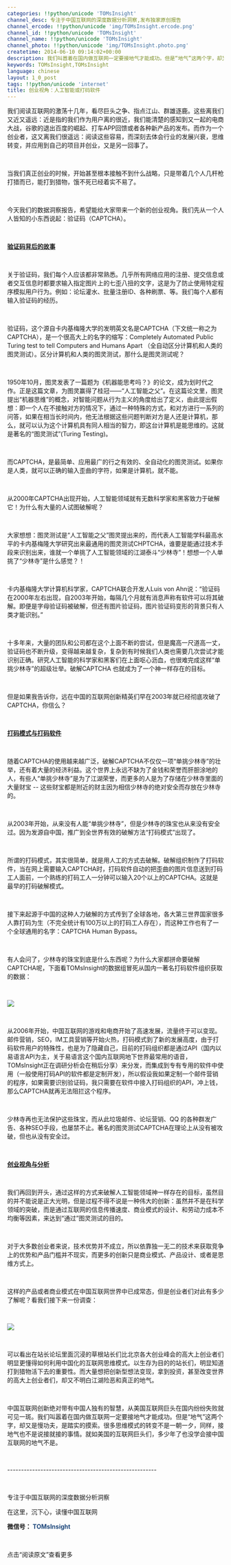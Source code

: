 ```yaml
---
categories: !!python/unicode 'TOMsInsight'
channel_desc: 专注于中国互联网的深度数据分析洞察,发布独家原创报告
channel_ercode: !!python/unicode 'img/TOMsInsight.ercode.png'
channel_id: !!python/unicode 'TOMsInsight'
channel_name: !!python/unicode 'TOMsInsight'
channel_photo: !!python/unicode 'img/TOMsInsight.photo.png'
createtime: 2014-06-10 09:14:02+00:00
description: 我们叫嚣着在国内做互联网一定要接地气才能成功。但是“地气”这两个字，却又是慢功夫，是踏实的摸索。很多思维模式的转变不是一朝一夕，同样，接地气也不是说接就接的事情。就如美国的互联网巨头们，多少年了也没学会接中国互联网的地气。
keywords: TOMsInsight,TOMsInsight
language: chinese
layout: 1_0_post
tags: !!python/unicode 'internet'
title: 创业视角：人工智能或打码软件
---
```

<div class="rich_media_content" id="js_content">
<p>
         我们阅读互联网的激荡十几年，看尽巨头之争、指点江山、群雄逐鹿。这些离我们又近又遥远：近是指的我们作为用户离的很近，我们能清楚的感知到又一起的电商大战，谷歌的退出百度的崛起、打车APP回馈或者各种新产品的发布。而作为一个创业者，这又离我们很遥远：阅读这些容易，而深刻去体会行业的发展兴衰，思维转变，并应用到自己的项目并创业，又是另一回事了。
        </p>
<p>
<br/>
</p>
<p>
         当我们真正创业的时候，开始甚至根本接触不到什么战略，只是带着几个人几杆枪打猎而已，能打到猎物，饿不死已经着实不易了。
        </p>
<p>
<br/>
</p>
<p>
         今天我们的数据洞察报告，希望能给大家带来一个新的创业视角。我们先从一个人人皆知的小东西说起：验证码（CAPTCHA）。
        </p>
<p>
<br/>
</p>
<p>
<span style="text-decoration: underline;">
<strong>
           验证码背后的故事
          </strong>
</span>
</p>
<p>
<br/>
</p>
<p>
         关于验证码，我们每个人应该都非常熟悉。几乎所有网络应用的注册、提交信息或者交互信息时都要求输入指定图片上的七歪八扭的文字，这是为了防止使用特定程序模拟用户行为。例如：论坛灌水、批量注册ID、各种刷票、等。我们每个人都有输入验证码的经历。
        </p>
<p>
<br/>
</p>
<p>
         验证码，这个源自卡内基梅隆大学的发明英文名是CAPTCHA（下文统一称之为CAPTCHA），是一个很高大上的名字的缩写：Completely Automated Public Turing test to tell Computers and Humans Apart （全自动区分计算机和人类的图灵测试）。区分计算机和人类的图灵测试，那什么是图灵测试呢？
        </p>
<p>
<br/>
</p>
<p>
         1950年10月，图灵发表了一篇题为《机器能思考吗？》的论文，成为划时代之作。正是这篇文章，为图灵赢得了桂冠——“人工智能之父”。在这篇论文里，图灵提出“机器思维”的概念，对智能问题从行为主义的角度给出了定义，由此提出假想：即一个人在不接触对方的情况下，通过一种特殊的方式，和对方进行一系列的问答，如果在相当长时间内，他无法根据这些问题判断对方是人还是计算机，那么，就可以认为这个计算机具有同人相当的智力，即这台计算机是能思维的。这就是著名的“图灵测试”(Turing Testing)。
        </p>
<p>
<br/>
</p>
<p>
         而CAPTCHA，是最简单、应用最广的行之有效的、全自动化的图灵测试。如果你是人类，就可以正确的输入歪曲的字符，如果是计算机，就不能。
        </p>
<p>
<br/>
</p>
<p>
         从2000年CAPTCHA出现开始，人工智能领域就有无数科学家和黑客致力于破解它！为什么有大量的人试图破解呢？
        </p>
<p>
<br/>
</p>
<p>
         大家想想：图灵测试是“人工智能之父”图灵提出来的，而代表人工智能学科最高水平的卡内基梅隆大学研究出来最通用的图灵测试CHPTCHA，谁要是能通过技术手段来识别出来，谁就一个单挑了人工智能领域的江湖泰斗“少林寺”！想想一个人单挑了“少林寺”是什么感觉？！
        </p>
<p>
<br/>
</p>
<p>
         卡内基梅隆大学计算机科学家，CAPTCHA联合开发人Luis von Ahn说：“验证码在2000年左右出现，自2003年开始，每隔几个月就有消息声称有软件可以将其破解。即便是字母验证码被破解，但还有图片验证码，图片验证码变形的背景只有人类才能识别。”
        </p>
<p>
<br/>
</p>
<p>
         十多年来，大量的团队和公司都在这个上面不断的尝试，但是魔高一尺道高一丈，验证码也不断升级，变得越来越复杂，复杂到有时候我们人类也需要几次尝试才能识别正确。研究人工智能的科学家和黑客们在上面呕心沥血，也很难完成这样“单挑少林寺”的超级壮举。破解CAPTCHA 也就成为了一个神一样存在的目标。
        </p>
<p>
<br/>
</p>
<p>
         但是如果我告诉你，远在中国的互联网创新精英们早在2003年就已经彻底攻破了CAPTCHA，你信么？
        </p>
<p>
<br/>
</p>
<p>
<span style="text-decoration: underline;">
<strong>
           打码模式与打码软件
          </strong>
</span>
</p>
<p>
<br/>
</p>
<p>
         随着CAPTCHA的使用越来越广泛，破解CAPTCHA不仅仅一项“单挑少林寺”的壮举，还有着大量的经济利益。这个世界上永远不缺为了金钱和荣誉而肝胆涂地的人，有些人“单挑少林寺”是为了江湖荣誉，而更多的人是为了存储在少林寺里面的大量财宝 -- 这些财宝都是附近的财主因为相信少林寺的绝对安全而存放在少林寺的。
        </p>
<p>
<br/>
</p>
<p>
         从2003年开始，从来没有人能“单挑少林寺”，但是少林寺的珠宝也从来没有安全过。因为发源自中国，推广到全世界有效的破解方法“打码模式”出现了。
        </p>
<p>
<br/>
</p>
<p>
         所谓的打码模式，其实很简单，就是用人工的方式去破解。破解组织制作了打码软件，当在网上需要输入CAPTCHA时，打码软件自动的把歪曲的图片信息送到打码工人面前，一个熟练的打码工人一分钟可以输入20个以上的CAPTCHA。这就是最早的打码破解模式。
        </p>
<p>
<br/>
</p>
<p>
         接下来起源于中国的这种人力破解的方式传到了全球各地，各大第三世界国家很多人靠打码为生（不完全统计有100万以上的打码工人存在），而这种工作也有了一个全球通用的名字：CAPTCHA Human Bypass。
        </p>
<p>
<br/>
</p>
<p>
         有人会问了，少林寺的珠宝到底是什么东西呢？为什么大家都拼命要破解CAPTCHA呢，下面看TOMsInsight的数据组冒死从国内一著名打码软件组织获取的数据：
        </p>
<p>
<br/>
</p>
<p>
<img data-src="" src="{{ '/img/9xK6bCZTSjqgmqvmDCicARHbNxicJCQ5AMxomdllMsTibB8PGOgV0xmcpuWv60yb601QSFtduANB6ERFhRM7zKibZw..png' | prepend: site.img | replace: '//','/' }}"/>
</p>
<p>
<br/>
</p>
<p>
         从2006年开始，中国互联网的游戏和电商开始了高速发展，流量终于可以变现。邮件营销，SEO，IM工具营销等开始火热，打码模式到了新的发展高度，由于打码软件用户的特殊性，也是为了隐藏自己，目前的打码组织都是通过API（国内以易语言API为主，关于易语言这个国内互联网地下世界最常用的语音，TOMsInsight正在调研分析会在稍后分享）来分发，而集成到专有专用的软件中使用（一般使用打码API的软件都是定制开发），所以假设我如果定制一个邮件营销的程序，如果需要识别验证码，我只需要在软件中接入打码组织的API，冲上钱，那么CAPTCHA就再无法阻拦这个程序。
        </p>
<p>
<br/>
</p>
<p>
         少林寺再也无法保护这些珠宝，而从此垃圾邮件、论坛营销、QQ 的各种群发广告、各种SEO手段，也屡禁不止。著名的图灵测试CAPTCHA在理论上从没有被攻破，但也从没有安全过。
        </p>
<p>
<br/>
</p>
<p>
<span style="text-decoration: underline;">
<strong>
           创业视角与分析
          </strong>
</span>
</p>
<p>
<br/>
</p>
<p>
         我们再回到开头，通过这样的方式来破解人工智能领域神一样存在的目标，虽然目的并不能说是正大光明，但是过程不得不说是一种伟大的创新：虽然并不是在科学领域的突破，而是通过互联网的信息传播速度、商业模式的设计、和劳动力成本不均衡等因素，来达到“通过”图灵测试的目的。
        </p>
<p>
<br/>
</p>
<p>
         对于大多数创业者来说，技术优势并不成立，所以依靠独一无二的技术来获取竞争上的优势和产品门槛并不现实，而更多的创新只是商业模式、产品设计、或者是思维方式上。
        </p>
<p>
<br/>
</p>
<p>
         这样的产品或者商业模式在中国互联网世界中已成常态，但是创业者们对此有多少了解呢？看我们接下来一份调查：
        </p>
<p>
<br/>
</p>
<p>
<img data-src="" src="{{ '/img/9xK6bCZTSjqgmqvmDCicARHbNxicJCQ5AMbSTebSXFhrallyv6rlRNbYurGHqic25xlhqnKfjjPGbjEp73fvibUjJg..png' | prepend: site.img | replace: '//','/' }}"/>
</p>
<p>
<br/>
</p>
<p>
         可以看出在站长论坛里面沉浸的草根站长们比北京各大创业峰会的高大上创业者们明显更懂得如何利用中国化的互联网思维模式。以生存为目的的站长们，明显知道打到猎物活下去的重要性。而大量想把创新型想法变现，拿到投资，甚至改变世界的高大上创业者们，却又不明白江湖险恶和真正的地气。
        </p>
<p>
<br/>
</p>
<p>
         中国互联网创新绝对带有中国人独有的智慧，从美国互联网巨头在国内纷纷失败就可见一斑。我们叫嚣着在国内做互联网一定要接地气才能成功。但是“地气”这两个字，却又是慢功夫，是踏实的摸索。很多思维模式的转变不是一朝一夕，同样，接地气也不是说接就接的事情。就如美国的互联网巨头们，多少年了也没学会接中国互联网的地气不是。
        </p>
<p>
<br/>
</p>
<p style="white-space: normal;">
         ------------------------------------------------------
        </p>
<p style="white-space: normal;">
<br/>
</p>
<p style="white-space: normal;">
         专注于中国互联网的深度数据分析洞察
        </p>
<p>
         在这里，沉下心，读懂中国互联网
         <br/>
</p>
<p style="white-space: normal;">
<strong>
          微信号：
          <span style="color: rgb(31, 73, 125);">
           TOMsInsight
          </span>
</strong>
<br/>
</p>
<p style="white-space: normal;">
<br/>
</p>
<p>
         点击“阅读原文”查看更多
         <br/>
</p>
</div>